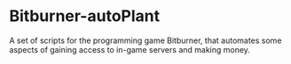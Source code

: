 # Bitburner-autoPlant
A set of scripts for the programming game Bitburner, that automates some aspects of gaining access to in-game servers and making money.
